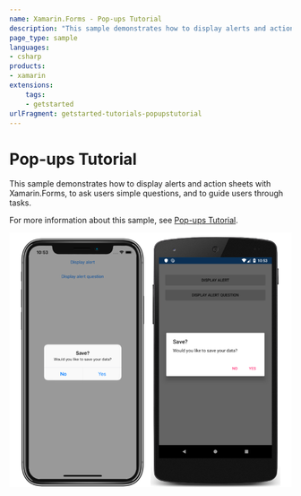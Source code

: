 ```yaml
---
name: Xamarin.Forms - Pop-ups Tutorial
description: "This sample demonstrates how to display alerts and action sheets with Xamarin.Forms, to ask users simple questions (get started)"
page_type: sample
languages:
- csharp
products:
- xamarin
extensions:
    tags:
    - getstarted
urlFragment: getstarted-tutorials-popupstutorial
---
```

# Pop-ups Tutorial

This sample demonstrates how to display alerts and action sheets with Xamarin.Forms, to ask users simple questions, and to guide users through tasks.

For more information about this sample, see [Pop-ups Tutorial](https://docs.microsoft.com/xamarin/get-started/tutorials/pop-ups/).

![Pop-ups Tutorial application screenshot](Screenshots/01All.png "Pop-ups Tutorial application screenshot")

